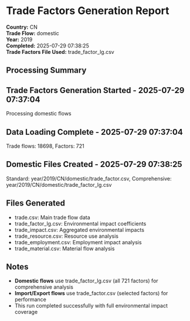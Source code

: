 # Trade Factors Generation Report

**Country:** CN  
**Trade Flow:** domestic  
**Year:** 2019  
**Completed:** 2025-07-29 07:38:25  
**Trade Factors File Used:** trade_factor_lg.csv

## Processing Summary


## Trade Factors Generation Started - 2025-07-29 07:37:04
Processing domestic flows

## Data Loading Complete - 2025-07-29 07:37:04
Trade flows: 18698, Factors: 721

## Domestic Files Created - 2025-07-29 07:38:25
Standard: year/2019/CN/domestic/trade_factor.csv, Comprehensive: year/2019/CN/domestic/trade_factor_lg.csv


## Files Generated

- trade.csv: Main trade flow data
- trade_factor_lg.csv: Environmental impact coefficients
- trade_impact.csv: Aggregated environmental impacts
- trade_resource.csv: Resource use analysis
- trade_employment.csv: Employment impact analysis
- trade_material.csv: Material flow analysis

## Notes

- **Domestic flows** use trade_factor_lg.csv (all 721 factors) for comprehensive analysis
- **Import/Export flows** use trade_factor.csv (selected factors) for performance
- This run completed successfully with full environmental impact coverage
